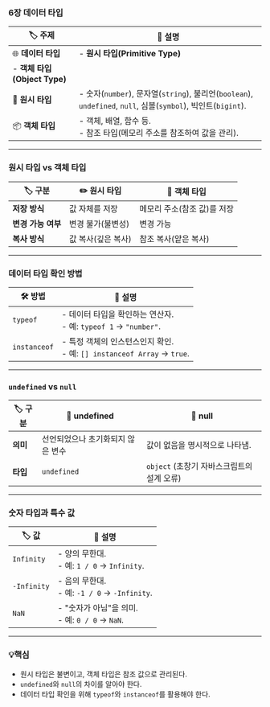 ### **6장 데이터 타입**

| 🏷️ **주제** | 📜 **설명** |
| --- | --- |
| 🌐 **데이터 타입** | - **원시 타입(Primitive Type)**<br>
- **객체 타입(Object Type)** |
| 📝 **원시 타입** | - 숫자(`number`), 문자열(`string`), 불리언(`boolean`), `undefined`, `null`, 심볼(`symbol`), 빅인트(`bigint`). |
| 📦 **객체 타입** | - 객체, 배열, 함수 등.<br>- 참조 타입(메모리 주소를 참조하여 값을 관리). |

---

### **원시 타입 vs 객체 타입**

| 🏷️ **구분** | ✏️ **원시 타입** | 🧩 **객체 타입** |
| --- | --- | --- |
| **저장 방식** | 값 자체를 저장 | 메모리 주소(참조 값)를 저장 |
| **변경 가능 여부** | 변경 불가(불변성) | 변경 가능 |
| **복사 방식** | 값 복사(깊은 복사) | 참조 복사(얕은 복사) |

---

### **데이터 타입 확인 방법**

| 🛠️ **방법** | 📜 **설명** |
| --- | --- |
| `typeof` | - 데이터 타입을 확인하는 연산자.<br>- 예: `typeof 1` → `"number"`. |
| `instanceof` | - 특정 객체의 인스턴스인지 확인.<br>- 예: `[] instanceof Array` → `true`. |

---

### **`undefined` vs `null`**

| 🏷️ **구분** | 📜 **undefined** | 📜 **null** |
| --- | --- | --- |
| **의미** | 선언되었으나 초기화되지 않은 변수 | 값이 없음을 명시적으로 나타냄. |
| **타입** | `undefined` | `object` (초창기 자바스크립트의 설계 오류) |

---

### **숫자 타입과 특수 값**

| 🏷️ **값** | 📜 **설명** |
| --- | --- |
| `Infinity` | - 양의 무한대. <br>- 예: `1 / 0` → `Infinity`. |
| `-Infinity` | - 음의 무한대. <br>- 예: `-1 / 0` → `-Infinity`. |
| `NaN` | - "숫자가 아님"을 의미.<br>- 예: `0 / 0` → `NaN`. |

---

### 💡핵심

- 원시 타입은 불변이고, 객체 타입은 참조 값으로 관리된다.
- `undefined`와 `null`의 차이를 알아야 한다.
- 데이터 타입 확인을 위해 `typeof`와 `instanceof`를 활용해야 한다.
